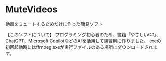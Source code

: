 # MuteVideos
動画をミュートするためだけに作った簡易ソフト

【このソフトについて】
プログラミング初心者のため、書籍「やさしいC#」、ChatGPT、Microsoft CopilotなどのAIを活用して練習用に作りました。
exeの初回起動時にはffmpeg.exeが実行ファイルのある場所にダウンロードされます。

